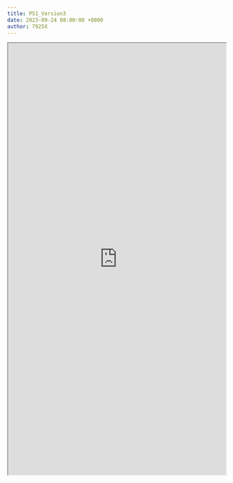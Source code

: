 ```yaml
---
title: P51_Version3
date: 2023-09-24 08:00:00 +0800
author: 7925X
---
```


<iframe src="https://y.dialwo.com/7925X2024/20230924-P51_Version3.pdf" width="100%" height="1000px"></iframe>
